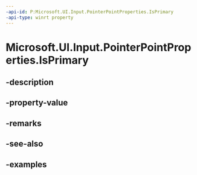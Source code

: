 ```yaml
---
-api-id: P:Microsoft.UI.Input.PointerPointProperties.IsPrimary
-api-type: winrt property
---
```


# Microsoft.UI.Input.PointerPointProperties.IsPrimary

<!--
public bool IsPrimary { get; }
-->

## -description
## -property-value

## -remarks

## -see-also

## -examples
